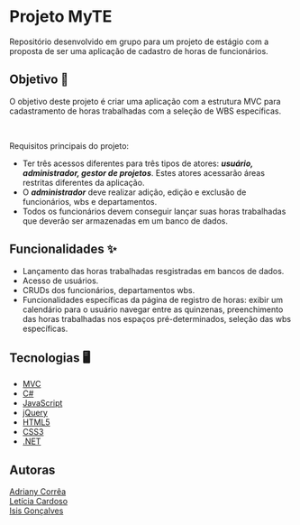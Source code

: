 # Projeto MyTE

Repositório desenvolvido em grupo para um projeto de estágio com a proposta de ser uma aplicação de cadastro de horas de funcionários.

## Objetivo 🎯
O objetivo deste projeto é criar uma aplicação com a estrutura MVC para cadastramento de horas trabalhadas com a seleção de WBS específicas. 

<br>

Requisitos principais do projeto:
* Ter três acessos diferentes para três tipos de atores: ***usuário, administrador, gestor de projetos***. Estes atores acessarão áreas restritas diferentes da aplicação.
* O ***administrador*** deve realizar adição, edição e exclusão de funcionários, wbs e departamentos.
* Todos os funcionários devem conseguir lançar suas horas trabalhadas que deverão ser armazenadas em um banco de dados.
  
## Funcionalidades ✨
- Lançamento das horas trabalhadas resgistradas em bancos de dados.
- Acesso de usuários.
- CRUDs dos funcionários, departamentos wbs.
- Funcionalidades específicas da página de registro de horas: exibir um calendário para o usuário navegar entre as quinzenas, preenchimento das horas trabalhadas nos espaços pré-determinados, seleção das wbs específicas.


## Tecnologias 🖥️
- [MVC](https://dotnet.microsoft.com/pt-br/apps/aspnet/mvc#:~:text=O%20MVC%20%C3%A9%20um%20padr%C3%A3o,obter%20uma%20separa%C3%A7%C3%A3o%20das%20preocupa%C3%A7%C3%B5es)
- [C#](https://learn.microsoft.com/pt-br/dotnet/csharp/)
- [JavaScript](https://developer.mozilla.org/en-US/docs/Web/JavaScript)
- [jQuery](https://jquery.com/)
- [HTML5](https://developer.mozilla.org/en-US/docs/Web/HTML)
- [CSS3](https://developer.mozilla.org/en-US/docs/Web/CSS)
- [.NET](https://learn.microsoft.com/en-us/dotnet/core/introduction)


## Autoras
[Adriany Corrêa](https://github.com/adrianycmc)
<br>
[Letícia Cardoso](https://github.com/LeticiaCardosoCarmo)
<br>
[Isis Gonçalves](https://github.com/isisgoncalves)
